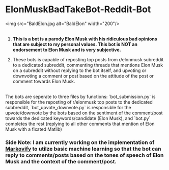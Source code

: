 # ElonMuskBadTakeBot-Reddit-Bot
<img src="BaldElon.jpg alt="BaldElon" width="200"/>
<br />
<br />
1. **This is a bot is a parody Elon Musk with his ridiculous bad opinions that are subject to my personal values. This bot is NOT an endorsement to Elon Musk and is very subjective.**

2. These bots is capable of reposting top posts from r/elonmusk subreddit to a dedicated subreddit, commenting threads that mentions Elon Musk on a subreddit without replying to the bot itself, and upvoting or downvoting a comment or post based on the attitude of the post or comment towards Elon Musk.
<br />
The bots are seperate to three files by functions: `bot_submission.py` is responsible for the reposting of r/elonmusk top posts to the dedicated subbreddit, `bot_upvote_downvote.py` is responsible for the upvote/downvote by the bots based on the sentiment of the comment/post towards the dedicated keywords/candidate (Elon Musk), and `bot.py` completes the rest (replying to all other comments that mention of Elon Musk with a fixated Matlib)
 
 ### **Side Note: I am currently working on the implementation of [Markovify](https://github.com/jsvine/markovify) to utilze basic machine learning so that the bot can reply to comments/posts based on the tones of speech of Elon Musk and the context of the comment/post.**


